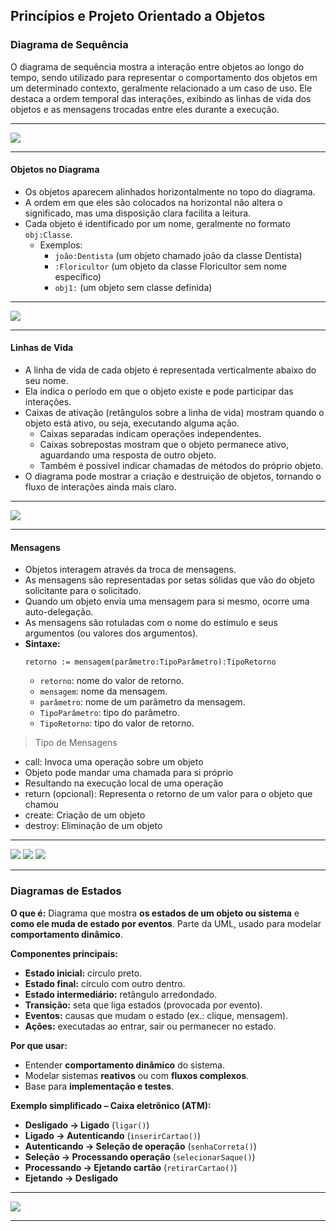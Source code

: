 ## Princípios e Projeto Orientado a Objetos
### Diagrama de Sequência

O diagrama de sequência mostra a interação entre objetos ao longo do tempo, sendo utilizado para representar o comportamento dos objetos em um determinado contexto, geralmente relacionado a um caso de uso. Ele destaca a ordem temporal das interações, exibindo as linhas de vida dos objetos e as mensagens trocadas entre eles durante a execução.

---

![](image/image10.png)

---

#### Objetos no Diagrama

- Os objetos aparecem alinhados horizontalmente no topo do diagrama.
- A ordem em que eles são colocados na horizontal não altera o significado, mas uma disposição clara facilita a leitura.
- Cada objeto é identificado por um nome, geralmente no formato `obj:Classe`.
    - Exemplos:
        - `joão:Dentista` (um objeto chamado joão da classe Dentista)
        - `:Floricultor` (um objeto da classe Floricultor sem nome específico)
        - `obj1:` (um objeto sem classe definida)

---

![](image/image11.png)

---

#### Linhas de Vida

- A linha de vida de cada objeto é representada verticalmente abaixo do seu nome.
- Ela indica o período em que o objeto existe e pode participar das interações.
- Caixas de ativação (retângulos sobre a linha de vida) mostram quando o objeto está ativo, ou seja, executando alguma ação.
    - Caixas separadas indicam operações independentes.
    - Caixas sobrepostas mostram que o objeto permanece ativo, aguardando uma resposta de outro objeto.
    - Também é possível indicar chamadas de métodos do próprio objeto.
- O diagrama pode mostrar a criação e destruição de objetos, tornando o fluxo de interações ainda mais claro.

---
![](image/image12.png)

---

#### Mensagens

- Objetos interagem através da troca de mensagens.
- As mensagens são representadas por setas sólidas que vão do objeto solicitante para o solicitado.
- Quando um objeto envia uma mensagem para si mesmo, ocorre uma auto-delegação.
- As mensagens são rotuladas com o nome do estímulo e seus argumentos (ou valores dos argumentos).
- **Sintaxe:**
    ```
    retorno := mensagem(parâmetro:TipoParâmetro):TipoRetorno
    ```
    - `retorno`: nome do valor de retorno.
    - `mensagem`: nome da mensagem.
    - `parâmetro`: nome de um parâmetro da mensagem.
    - `TipoParâmetro`: tipo do parâmetro.
    - `TipoRetorno`: tipo do valor de retorno.

> Tipo de Mensagens

- call: Invoca uma operação sobre um objeto
- Objeto pode mandar uma chamada para si próprio
- Resultando na execução local de uma operação
- return (opcional): Representa o retorno de um valor para o objeto que chamou
- create: Criação de um objeto
- destroy: Eliminação de um objeto
---
![](image/image13.png)
![](image/image14.png)
![](image/image15.png)

---

### Diagramas de Estados

**O que é:**
Diagrama que mostra **os estados de um objeto ou sistema** e **como ele muda de estado por eventos**. Parte da UML, usado para modelar **comportamento dinâmico**.

**Componentes principais:**

* **Estado inicial:** círculo preto.
* **Estado final:** círculo com outro dentro.
* **Estado intermediário:** retângulo arredondado.
* **Transição:** seta que liga estados (provocada por evento).
* **Eventos:** causas que mudam o estado (ex.: clique, mensagem).
* **Ações:** executadas ao entrar, sair ou permanecer no estado.

**Por que usar:**

* Entender **comportamento dinâmico** do sistema.
* Modelar sistemas **reativos** ou com **fluxos complexos**.
* Base para **implementação e testes**.

**Exemplo simplificado – Caixa eletrônico (ATM):**

* **Desligado → Ligado** (`ligar()`)
* **Ligado → Autenticando** (`inserirCartao()`)
* **Autenticando → Seleção de operação** (`senhaCorreta()`)
* **Seleção → Processando operação** (`selecionarSaque()`)
* **Processando → Ejetando cartão** (`retirarCartao()`)
* **Ejetando → Desligado**

---
![](image/image16.png)

---

